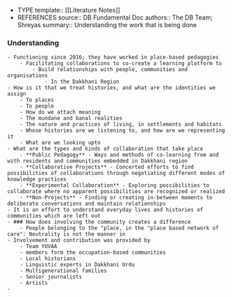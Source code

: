 - TYPE
  template:: [[Literature Notes]]
- REFERENCES
  source:: DB Fundamental Doc
  authors:: The DB Team; Shreyas
  summary:: Understanding the work that is being done
### Understanding
	- Functioning since 2016; they have worked in place-based pedagogies
		- Facilitating collaborations to co-create a learning platform to
			- Build relationships with people, communities and organisations
				- In the Dakkhani Region
	- How is it that we treat histories, and what are the identities we assign
		- To places
		- To people
		- How do we attach meaning
		- The mundane and banal realities
		- The nature and practices of living, in settlements and habitats
		- Whose histories are we listening to, and how are we representing it
		- What are we looking upto
	- What are the types and kinds of collaboration that take place
		- **Public Pedagogy** - Ways and methods of co-learning from and with residents and communities embedded in Dakkhani region
		- **Collaborative Projects** - Concerted efforts to find possibilities of collaborations through negotiating different modes of knowledge practices
		- **Experimental Collaboration** - Exploring possibilities to collaborate where no apparent possibilities are recognized or realized
		- **Non-Projects** - Finding or creating in-between moments to deliberate conversations and maintain relationships
	- It is an effort to understand everyday lives and histories of communities which are left out
	- ### How does involving the community creates a difference
		- People belonging to the "place, in the "place based network of care": Neutrality is not the manner in
	- Involvement and contribution was provided by
		- Team YUVAA
		- members form the occupation-based communities
		- Local historians
		- Linguistic experts in Dakkhani Urdu
		- Multigenerational families
		- Senior journalists
		- Artists
	-